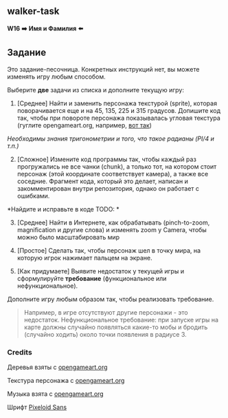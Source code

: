 ## walker-task

**W16**
**➡️** **Имя и Фамилия** **⬅️**

## Задание

Это задание-песочница. Конкретных инструкций нет, вы можете изменять игру любым способом.

Выберите **две** задачи из списка и дополните текущую игру:

1) [Среднее] Найти и заменить персонажа текстурой (sprite), которая поворачивается еще и на 45, 135, 225 и 315 градусов. Допишите код так, чтобы при повороте персонажа показывалась угловая текстура (гуглите opengameart.org, например, [вот так](https://opengameart.org/content/8-directional-character-template))

*Необходимы знания тригонометрии и того, что такое радианы (PI/4 и т.п.)*

2) [Сложное] Измените код программы так, чтобы каждый раз прогружались не все чанки (chunk), а только тот, на котором стоит персонаж (этой координате соответствует камера), а также все соседние. Фрагмент кода, который это делает, написан и закомментирован внутри репозитория, однако он работает с ошибками.

*Найдите и исправьте в коде TODO: *

3) [Среднее] Найти в Интернете, как обрабатывать (pinch-to-zoom, magnification и другие слова) и изменять zoom у Camera, чтобы можно было масштабировать мир

4) [Простое] Сделать так, чтобы персонаж шел в точку мира, на которую игрок нажимает пальцем на экране.

5) [Как придумаете] Выявите недостаток у текущей игры и сформулируйте **требование** (функциональное или нефункциональное).

Дополните игру любым образом так, чтобы реализовать требование.

> Например, в игре отсутствуют другие персонажи - это недостаток.
> Нефункциональное требование: при запуске игры на карте должны случайно появляться какие-то мобы и бродить (случайно ходить) около точки появления в радиусе 3.


### Credits

Деревья взяты с [opengameart.org](https://opengameart.org/content/assets-free-nature-sprites-trees-shrubs)

Текстура персонажа с [opengameart.org](https://myrusakov.ru/pygame-animation-loop.html)

Музыка взята с [opengameart.org](https://opengameart.org/content/soliloquy)

Шрифт [Pixeloid Sans](https://fontmeme.com/fonts/pixeloid-sans-font/)

